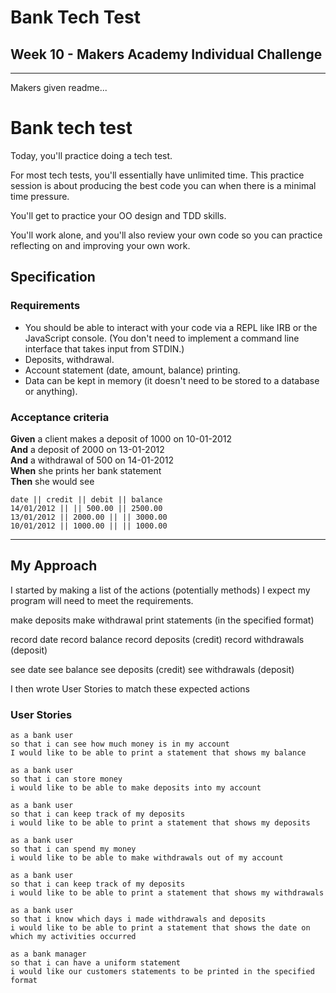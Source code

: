 # Bank Tech Test
## Week 10 - Makers Academy Individual Challenge


---
Makers given readme...

# Bank tech test

Today, you'll practice doing a tech test.

For most tech tests, you'll essentially have unlimited time.  This practice session is about producing the best code you can when there is a minimal time pressure.

You'll get to practice your OO design and TDD skills.

You'll work alone, and you'll also review your own code so you can practice reflecting on and improving your own work.

## Specification

### Requirements

* You should be able to interact with your code via a REPL like IRB or the JavaScript console.  (You don't need to implement a command line interface that takes input from STDIN.)
* Deposits, withdrawal.
* Account statement (date, amount, balance) printing.
* Data can be kept in memory (it doesn't need to be stored to a database or anything).

### Acceptance criteria

**Given** a client makes a deposit of 1000 on 10-01-2012  
**And** a deposit of 2000 on 13-01-2012  
**And** a withdrawal of 500 on 14-01-2012  
**When** she prints her bank statement  
**Then** she would see

```
date || credit || debit || balance
14/01/2012 || || 500.00 || 2500.00
13/01/2012 || 2000.00 || || 3000.00
10/01/2012 || 1000.00 || || 1000.00
```
---

## My Approach

I started by making a list of the actions (potentially methods) I expect my program will need to meet the requirements.

make deposits
make withdrawal
print statements (in the specified format)

record date
record balance
record deposits (credit)
record withdrawals (deposit)

see date
see balance
see deposits (credit)
see withdrawals (deposit)

I then wrote User Stories to match these expected actions

### User Stories

```
as a bank user
so that i can see how much money is in my account
I would like to be able to print a statement that shows my balance

as a bank user
so that i can store money
i would like to be able to make deposits into my account

as a bank user
so that i can keep track of my deposits
i would like to be able to print a statement that shows my deposits

as a bank user
so that i can spend my money
i would like to be able to make withdrawals out of my account

as a bank user
so that i can keep track of my deposits
i would like to be able to print a statement that shows my withdrawals

as a bank user
so that i know which days i made withdrawals and deposits
i would like to be able to print a statement that shows the date on which my activities occurred

as a bank manager
so that i can have a uniform statement
i would like our customers statements to be printed in the specified format
```
